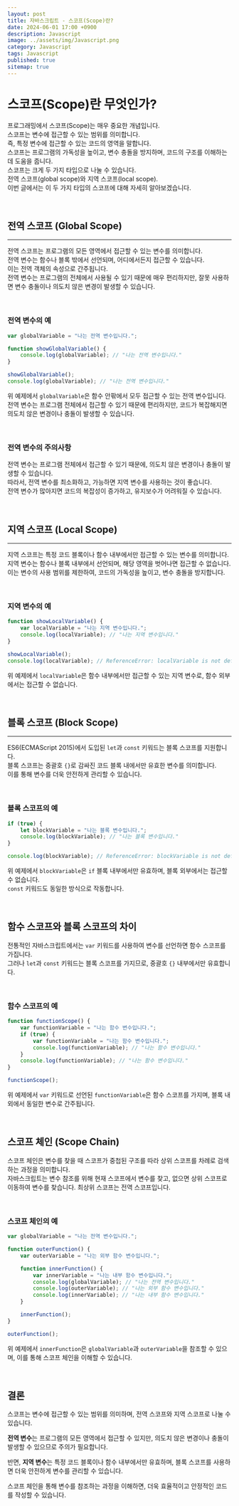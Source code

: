 ```yaml
---
layout: post
title: 자바스크립트 - 스코프(Scope)란?
date: 2024-06-01 17:00 +0900
description: Javascript
image: ../assets/img/Javascript.png
category: Javascript
tags: Javascript
published: true
sitemap: true
---
```


# 스코프(Scope)란 무엇인가?

프로그래밍에서 스코프(Scope)는 매우 중요한 개념입니다.     
스코프는 변수에 접근할 수 있는 범위를 의미합니다.     
즉, 특정 변수에 접근할 수 있는 코드의 영역을 말합니다.     
스코프는 프로그램의 가독성을 높이고, 변수 충돌을 방지하며, 코드의 구조를 이해하는 데 도움을 줍니다.    
스코프는 크게 두 가지 타입으로 나눌 수 있습니다.     
전역 스코프(global scope)와 지역 스코프(local scope).    
이번 글에서는 이 두 가지 타입의 스코프에 대해 자세히 알아보겠습니다.   

<br>

## 전역 스코프 (Global Scope)
---

전역 스코프는 프로그램의 모든 영역에서 접근할 수 있는 변수를 의미합니다.    
전역 변수는 함수나 블록 밖에서 선언되며, 어디에서든지 접근할 수 있습니다.     
이는 전역 객체의 속성으로 간주됩니다.   
전역 변수는 프로그램의 전체에서 사용될 수 있기 때문에 매우 편리하지만, 잘못 사용하면 변수 충돌이나 의도치 않은 변경이 발생할 수 있습니다.   

<br>

### 전역 변수의 예

```javascript
var globalVariable = "나는 전역 변수입니다.";

function showGlobalVariable() {
    console.log(globalVariable); // "나는 전역 변수입니다."
}

showGlobalVariable();
console.log(globalVariable); // "나는 전역 변수입니다."
```

위 예제에서 `globalVariable`은 함수 안팎에서 모두 접근할 수 있는 전역 변수입니다.    
전역 변수는 프로그램 전체에서 접근할 수 있기 때문에 편리하지만, 코드가 복잡해지면 의도치 않은 변경이나 충돌이 발생할 수 있습니다.   

<br>

### 전역 변수의 주의사항

전역 변수는 프로그램 전체에서 접근할 수 있기 때문에, 의도치 않은 변경이나 충돌이 발생할 수 있습니다.    
따라서, 전역 변수를 최소화하고, 가능하면 지역 변수를 사용하는 것이 좋습니다.     
전역 변수가 많아지면 코드의 복잡성이 증가하고, 유지보수가 어려워질 수 있습니다.   

<Br>

## 지역 스코프 (Local Scope)
---

지역 스코프는 특정 코드 블록이나 함수 내부에서만 접근할 수 있는 변수를 의미합니다.    
지역 변수는 함수나 블록 내부에서 선언되며, 해당 영역을 벗어나면 접근할 수 없습니다.    
이는 변수의 사용 범위를 제한하여, 코드의 가독성을 높이고, 변수 충돌을 방지합니다.   

<br>

### 지역 변수의 예

```javascript
function showLocalVariable() {
    var localVariable = "나는 지역 변수입니다.";
    console.log(localVariable); // "나는 지역 변수입니다."
}

showLocalVariable();
console.log(localVariable); // ReferenceError: localVariable is not defined
```

위 예제에서 `localVariable`은 함수 내부에서만 접근할 수 있는 지역 변수로, 함수 외부에서는 접근할 수 없습니다.   

<br>

## 블록 스코프 (Block Scope)
---

ES6(ECMAScript 2015)에서 도입된 `let`과 `const` 키워드는 블록 스코프를 지원합니다.   
블록 스코프는 중괄호 `{}`로 감싸진 코드 블록 내에서만 유효한 변수를 의미합니다.    
이를 통해 변수를 더욱 안전하게 관리할 수 있습니다.   

<Br>

### 블록 스코프의 예

```javascript
if (true) {
    let blockVariable = "나는 블록 변수입니다.";
    console.log(blockVariable); // "나는 블록 변수입니다."
}

console.log(blockVariable); // ReferenceError: blockVariable is not defined
```

위 예제에서 `blockVariable`은 `if` 블록 내부에서만 유효하며, 블록 외부에서는 접근할 수 없습니다.    
`const` 키워드도 동일한 방식으로 작동합니다.   

<Br>
 
## 함수 스코프와 블록 스코프의 차이

전통적인 자바스크립트에서는 `var` 키워드를 사용하여 변수를 선언하면 함수 스코프를 가집니다.     
그러나 `let`과 `const` 키워드는 블록 스코프를 가지므로, 중괄호 `{}` 내부에서만 유효합니다.   

<Br>

### 함수 스코프의 예

```javascript
function functionScope() {
    var functionVariable = "나는 함수 변수입니다.";
    if (true) {
        var functionVariable = "나는 함수 변수입니다.";
        console.log(functionVariable); // "나는 함수 변수입니다."
    }
    console.log(functionVariable); // "나는 함수 변수입니다."
}

functionScope();
```

위 예제에서 `var` 키워드로 선언된 `functionVariable`은 함수 스코프를 가지며, 블록 내외에서 동일한 변수로 간주됩니다.   

<Br>

## 스코프 체인 (Scope Chain)

스코프 체인은 변수를 찾을 때 스코프가 중첩된 구조를 따라 상위 스코프를 차례로 검색하는 과정을 의미합니다.    
자바스크립트는 변수 참조를 위해 현재 스코프에서 변수를 찾고, 없으면 상위 스코프로 이동하여 변수를 찾습니다. 최상위 스코프는 전역 스코프입니다.   

<br>

### 스코프 체인의 예

```javascript
var globalVariable = "나는 전역 변수입니다.";

function outerFunction() {
    var outerVariable = "나는 외부 함수 변수입니다.";

    function innerFunction() {
        var innerVariable = "나는 내부 함수 변수입니다.";
        console.log(globalVariable); // "나는 전역 변수입니다."
        console.log(outerVariable); // "나는 외부 함수 변수입니다."
        console.log(innerVariable); // "나는 내부 함수 변수입니다."
    }

    innerFunction();
}

outerFunction();
```

위 예제에서 `innerFunction`은 `globalVariable`과 `outerVariable`을 참조할 수 있으며, 이를 통해 스코프 체인을 이해할 수 있습니다.   

<br>

## 결론


스코프는 변수에 접근할 수 있는 범위를 의미하며, 전역 스코프와 지역 스코프로 나눌 수 있습니다.     

**전역 변수**는 프로그램의 모든 영역에서 접근할 수 있지만, 의도치 않은 변경이나 충돌이 발생할 수 있으므로 주의가 필요합니다.     

반면, **지역 변수**는 특정 코드 블록이나 함수 내부에서만 유효하며, 블록 스코프를 사용하면 더욱 안전하게 변수를 관리할 수 있습니다.     

스코프 체인을 통해 변수를 참조하는 과정을 이해하면, 더욱 효율적이고 안정적인 코드를 작성할 수 있습니다.    